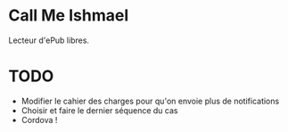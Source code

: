 # Call Me Ishmael

Lecteur d'ePub libres.

# TODO

- Modifier le cahier des charges pour qu'on envoie plus de notifications
- Choisir et faire le dernier séquence du cas
- Cordova !